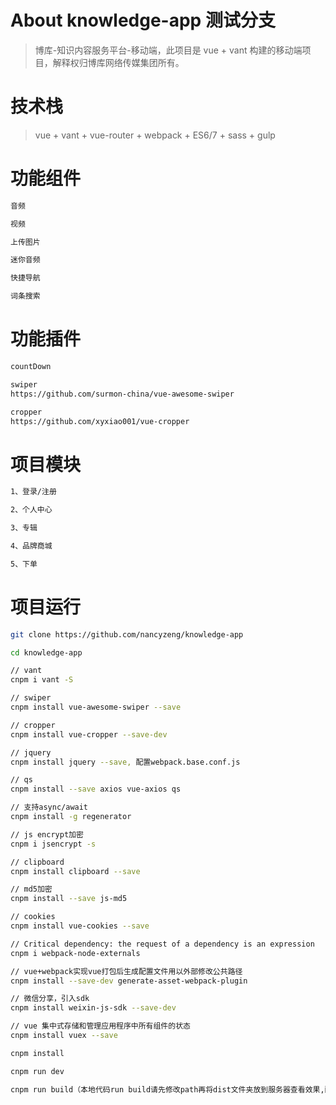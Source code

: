 # About knowledge-app  测试分支

> 博库-知识内容服务平台-移动端，此项目是 vue + vant 构建的移动端项目，解释权归博库网络传媒集团所有。

# 技术栈

> vue + vant + vue-router + webpack + ES6/7 + sass + gulp

# 功能组件

``` bash
音频

视频

上传图片

迷你音频

快捷导航

词条搜索
```

# 功能插件

``` bash
countDown

swiper
https://github.com/surmon-china/vue-awesome-swiper

cropper
https://github.com/xyxiao001/vue-cropper
```

# 项目模块

``` bash
1、登录/注册

2、个人中心

3、专辑

4、品牌商城

5、下单
```

# 项目运行

``` bash
git clone https://github.com/nancyzeng/knowledge-app

cd knowledge-app

// vant
cnpm i vant -S

// swiper
cnpm install vue-awesome-swiper --save

// cropper
cnpm install vue-cropper --save-dev

// jquery
cnpm install jquery --save, 配置webpack.base.conf.js

// qs
cnpm install --save axios vue-axios qs 

// 支持async/await
cnpm install -g regenerator

// js encrypt加密
cnpm i jsencrypt -s

// clipboard
cnpm install clipboard --save

// md5加密
cnpm install --save js-md5

// cookies
cnpm install vue-cookies --save

// Critical dependency: the request of a dependency is an expression
cnpm i webpack-node-externals

// vue+webpack实现vue打包后生成配置文件用以外部修改公共路径
cnpm install --save-dev generate-asset-webpack-plugin

// 微信分享，引入sdk
cnpm install weixin-js-sdk --save-dev

// vue 集中式存储和管理应用程序中所有组件的状态
cnpm install vuex --save

cnpm install

cnpm run dev

cnpm run build（本地代码run build请先修改path再将dist文件夹放到服务器查看效果,配置webpack.prod.conf.js - util.js - config/index.js）
```
